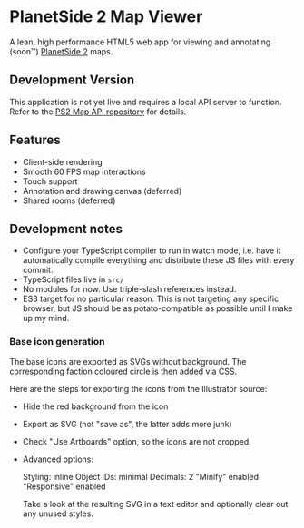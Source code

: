 # PlanetSide 2 Map Viewer

A lean, high performance HTML5 web app for viewing and annotating (soon:tm:) [PlanetSide 2](https://www.planetside2.com/) maps.

## Development Version

This application is not yet live and requires a local API server to function. Refer to the [PS2 Map API repository](https://github.com/leonhard-s/ps2-map-api) for details.

## Features

- Client-side rendering
- Smooth 60 FPS map interactions
- Touch support
- Annotation and drawing canvas (deferred)
- Shared rooms (deferred)

## Development notes

- Configure your TypeScript compiler to run in watch mode, i.e. have it automatically compile everything and distribute these JS files with every commit.
- TypeScript files live in `src/`
- No modules for now. Use triple-slash references instead.
- ES3 target for no particular reason. This is not targeting any specific browser, but JS should be as potato-compatible as possible until I make up my mind.

### Base icon generation

The base icons are exported as SVGs without background. The corresponding faction coloured circle is then added via CSS.

Here are the steps for exporting the icons from the Illustrator source:

- Hide the red background from the icon
- Export as SVG (not "save as", the latter adds more junk)
- Check "Use Artboards" option, so the icons are not cropped
- Advanced options:

  Styling: inline
  Object IDs: minimal
  Decimals: 2
  "Minify" enabled
  "Responsive" enabled

  Take a look at the resulting SVG in a text editor and optionally clear out any unused styles.
